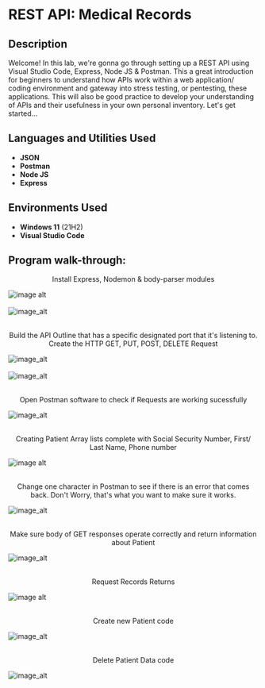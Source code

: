 <h1>REST API: Medical Records</h1>



<h2>Description</h2>
Welcome!
In this lab, we're gonna go through setting up a REST API using Visual Studio Code, Express, Node JS & Postman. This a great introduction for beginners to understand how APIs work within a web application/ coding environment and gateway into stress testing, or pentesting, these applications. This will also be good practice to develop your understanding of APIs and their usefulness in your own personal inventory. Let's get started... 
<br />


<h2>Languages and Utilities Used</h2>

- <b>JSON</b> 
- <b>Postman</b>
- <b>Node JS </b>
- <b>Express </b>
<h2>Environments Used </h2>

- <b>Windows 11</b> (21H2)
- <b>Visual Studio Code </b>
<h2>Program walk-through:</h2>

<p align="center">
 Install Express, Nodemon & body-parser modules<br>
 
![image alt](https://i.imgur.com/OQ7mPn6.png)
<br />
<br />
![image_alt](https://i.imgur.com/j99tRQ7.png)
<br />
<br />
<p align="center">
Build the API Outline that has a specific designated port that it's listening to. Create the HTTP GET, PUT, POST, DELETE Request<br>
 
![image_alt](https://i.imgur.com/eTNpvQd.png)
<br />
<br />
![image_alt](https://i.imgur.com/VBky2cG.png)
<br />
<br />
<p align="center">
Open Postman software to check if Requests are working sucessfully<br>

![image_alt](https://i.imgur.com/hvPwDDG.png)
<br />
<br />

<p align="center">
 Creating Patient Array lists complete with Social Security Number, First/ Last Name, Phone number <br>
 
![image alt](https://i.imgur.com/yUGQUKM.png)
<br />
<br />

<p align="center">
 Change one character in Postman to see if there is an error that comes back. Don't Worry, that's what you want to make sure it works.<br>
 
![image_alt](https://i.imgur.com/C49KqK0.png)
<br />
<br />

<p align="center">
Make sure body of GET responses operate correctly and return information about Patient<br>
 
![image_alt](https://i.imgur.com/toe5dHS.png)
<br />
<br />


<p align="center">
 Request Records Returns <br>
 
![image alt](https://i.imgur.com/GM7qRry.png)
<br />
<br />

<p align="center">
  Create new Patient code <br>
 
![image_alt](https://i.imgur.com/sl5b9YU.png)
<br />
<br />

<p align="center">
 Delete Patient Data code<br>
 
![image_alt](https://i.imgur.com/0P9H3HR.png)

<br />
<br />
